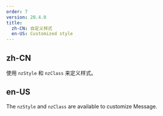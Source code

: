 ```yaml
---
order: 7
version: 20.4.0
title:
  zh-CN: 自定义样式
  en-US: Customized style
---
```


## zh-CN

使用 `nzStyle` 和 `nzClass` 来定义样式。

## en-US

The `nzStyle` and `nzClass` are available to customize Message.
